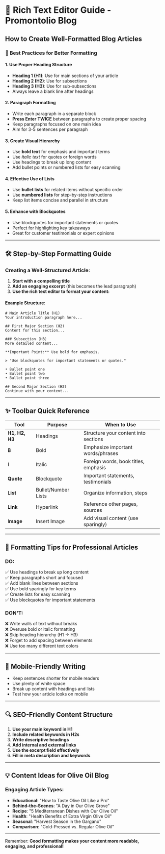 # 📝 Rich Text Editor Guide - Promontolio Blog

## How to Create Well-Formatted Blog Articles

### 🎯 **Best Practices for Better Formatting**

#### **1. Use Proper Heading Structure**

- **Heading 1 (H1)**: Use for main sections of your article
- **Heading 2 (H2)**: Use for subsections
- **Heading 3 (H3)**: Use for sub-subsections
- Always leave a blank line after headings

#### **2. Paragraph Formatting**

- Write each paragraph in a separate block
- **Press Enter TWICE** between paragraphs to create proper spacing
- Keep paragraphs focused on one main idea
- Aim for 3-5 sentences per paragraph

#### **3. Create Visual Hierarchy**

- Use **bold text** for emphasis and important terms
- Use _italic text_ for quotes or foreign words
- Use headings to break up long content
- Add bullet points or numbered lists for easy scanning

#### **4. Effective Use of Lists**

- Use **bullet lists** for related items without specific order
- Use **numbered lists** for step-by-step instructions
- Keep list items concise and parallel in structure

#### **5. Enhance with Blockquotes**

- Use blockquotes for important statements or quotes
- Perfect for highlighting key takeaways
- Great for customer testimonials or expert opinions

---

## 🛠 **Step-by-Step Formatting Guide**

### **Creating a Well-Structured Article:**

1. **Start with a compelling title**
2. **Add an engaging excerpt** (this becomes the lead paragraph)
3. **Use the rich text editor to format your content:**

#### **Example Structure:**

```
# Main Article Title (H1)
Your introduction paragraph here...

## First Major Section (H2)
Content for this section...

### Subsection (H3)
More detailed content...

**Important Point:** Use bold for emphasis.

> "Use blockquotes for important statements or quotes."

• Bullet point one
• Bullet point two
• Bullet point three

## Second Major Section (H2)
Continue with your content...
```

---

## ✨ **Toolbar Quick Reference**

| Tool           | Purpose             | When to Use                          |
| -------------- | ------------------- | ------------------------------------ |
| **H1, H2, H3** | Headings            | Structure your content into sections |
| **B**          | Bold                | Emphasize important words/phrases    |
| **I**          | Italic              | Foreign words, book titles, emphasis |
| **Quote**      | Blockquote          | Important statements, testimonials   |
| **List**       | Bullet/Number Lists | Organize information, steps          |
| **Link**       | Hyperlink           | Reference other pages, sources       |
| **Image**      | Insert Image        | Add visual content (use sparingly)   |

---

## 🎨 **Formatting Tips for Professional Articles**

### **DO:**

✅ Use headings to break up long content  
✅ Keep paragraphs short and focused  
✅ Add blank lines between sections  
✅ Use bold sparingly for key terms  
✅ Create lists for easy scanning  
✅ Use blockquotes for important statements

### **DON'T:**

❌ Write walls of text without breaks  
❌ Overuse bold or italic formatting  
❌ Skip heading hierarchy (H1 → H3)  
❌ Forget to add spacing between elements  
❌ Use too many different text colors

---

## 📱 **Mobile-Friendly Writing**

- Keep sentences shorter for mobile readers
- Use plenty of white space
- Break up content with headings and lists
- Test how your article looks on mobile

---

## 🔍 **SEO-Friendly Content Structure**

1. **Use your main keyword in H1**
2. **Include related keywords in H2s**
3. **Write descriptive headings**
4. **Add internal and external links**
5. **Use the excerpt field effectively**
6. **Fill in meta description and keywords**

---

## 💡 **Content Ideas for Olive Oil Blog**

### **Engaging Article Types:**

- **Educational**: "How to Taste Olive Oil Like a Pro"
- **Behind-the-Scenes**: "A Day in Our Olive Grove"
- **Recipe**: "5 Mediterranean Dishes with Our Olive Oil"
- **Health**: "Health Benefits of Extra Virgin Olive Oil"
- **Seasonal**: "Harvest Season in the Gargano"
- **Comparison**: "Cold-Pressed vs. Regular Olive Oil"

---

Remember: **Good formatting makes your content more readable, engaging, and professional!**
